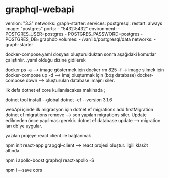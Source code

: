 # graphql-webapi

version: "3.3"
networks:
    graph-starter:
services:
    postgresql:
        restart: always
        image: "postgres"
        ports: 
         - "5432:5432"
        environment:
         - POSTGRES_USER=postgres
         - POSTGRES_PASSWORD=postgres
         - POSTGRES_DB=graphdb
        volumes: 
         - /var/lib/postgresql/data
        networks: 
         - graph-starter 


docker-compose.yaml dosyası oluşturulduktan sonra aşağıdaki komutlar çalıştırılır. .yaml olduğu dizine gidilerek 

docker ps -a  --> image göstermek için
docker rm 825 -f  -> image silmek için
docker-compose up -d --> imaj oluşturmak için (boş database)
docker-compose down --> oluşturulan database imajını siler.



ilk defa dotnet ef core kullanılacaksa makinada ;

dotnet tool install --global dotnet -ef --version 3.1.6


webApi içinde ilk migrasyon için
dotnet ef migrations add firstMigration
dotnet ef migrations remove --> son yapılan migrations siler. Update edilmeden önce yapılması gerekir.
dotnet ef database update --> migration ları db'ye uygular.



yazılan projeye react client ile bağlanmak

npm init react-app grapgql-client --> react projesi oluştur. ilgili klasöt altında. 

npm i apollo-boost graphql react-apollo -S

npm i --save cors
